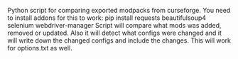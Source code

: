 Python script for comparing exported modpacks from curseforge.
You need to install addons for this to work: pip install requests beautifulsoup4 selenium webdriver-manager
Script will compare what mods was added, removed or updated. Also it will detect what configs were changed and it will write down the changed configs and include the changes. This will work for options.txt as well.

